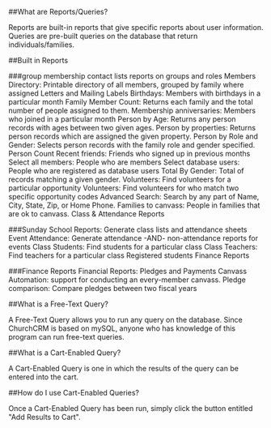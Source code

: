 ##What are Reports/Queries?

Reports are built-in reports that give specific reports about user information. Queries are pre-built queries on the database that return individuals/families.

##Built in Reports

###group membership
contact lists
reports on groups and roles
Members Directory: Printable directory of all members, grouped by family where assigned
Letters and Mailing Labels
Birthdays: Members with birthdays in a particular month
Family Member Count: Returns each family and the total number of people assigned to them.
Membership anniversaries: Members who joined in a particular month
Person by Age: Returns any person records with ages between two given ages.
Person by properties: Returns person records which are assigned the given property.
Person by Role and Gender: Selects person records with the family role and gender specified.
Person Count
Recent friends: Friends who signed up in previous months
Select all members: People who are members
Select database users: People who are registered as database users
Total By Gender: Total of records matching a given gender.
Volunteers: Find volunteers for a particular opportunity
Volunteers: Find volunteers for who match two specific opportunity codes
Advanced Search: Search by any part of Name, City, State, Zip, or Home Phone.
Families to canvass: People in families that are ok to canvass.
Class & Attendance Reports

###Sunday School Reports: Generate class lists and attendance sheets
Event Attendance: Generate attendance -AND- non-attendance reports for events
Class Students: Find students for a particular class
Class Teachers: Find teachers for a particular class
Registered students
Finance Reports

###Finance Reports
Financial Reports: Pledges and Payments
Canvass Automation: support for conducting an every-member canvass.
Pledge comparison: Compare pledges between two fiscal years


##What is a Free-Text Query?

A Free-Text Query allows you to run any query on the database. Since ChurchCRM is based on mySQL, anyone who has knowledge of this program can run free-text queries.

##What is a Cart-Enabled Query?

A Cart-Enabled Query is one in which the results of the query can be entered into the cart.

##How do I use Cart-Enabled Queries?

Once a Cart-Enabled Query has been run, simply click the button entitled "Add Results to Cart".
